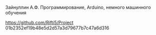 Зайнуллин А.Ф.
Программирование, Arduino, немного машинного обучения


https://github.com/Rifti5/Project 01b2352ef19b48e5d2d57a3d79677b7c47a6d316
